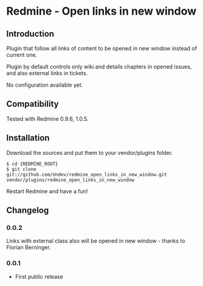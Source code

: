 # Redmine - Open links in new window

## Introduction

Plugin that follow all links of content to be opened in new window
instead of current one.

Plugin by default controls only wiki and details chapters in opened issues,
and also external links in tickets.

No configuration available yet.

## Compatibility

Tested with Redmine 0.9.6, 1.0.5.

## Installation

Download the sources and put them to your vendor/plugins folder.

    $ cd {REDMINE_ROOT}
    $ git clone git://github.com/Undev/redmine_open_links_in_new_window.git vendor/plugins/redmine_open_links_in_new_window

Restart Redmine and have a fun!

## Changelog

### 0.0.2

Links with external class also will be opened in new window - thanks to Florian Berninger.

### 0.0.1

- First public release

